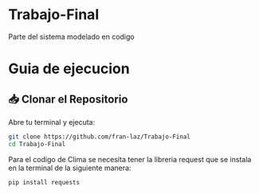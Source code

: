 # Trabajo-Final
Parte del sistema modelado en codigo
# Guia de ejecucion
## 📥 Clonar el Repositorio

Abre tu terminal y ejecuta:

```bash
git clone https://github.com/fran-laz/Trabajo-Final
cd Trabajo-Final
```
Para el codigo de Clima se necesita tener la libreria request que se instala en la terminal de la siguiente manera:

```bash
pip install requests
